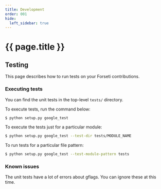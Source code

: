 ```yaml
---
title: Development
order: 001
hide:
  left_sidebar: true
---
```

# {{ page.title }}

## Testing

This page describes how to run tests on your Forseti contributions.

### Executing tests

You can find the unit tests in the top-level `tests/` directory.

To execute tests, run the command below:

  ```bash
  $ python setup.py google_test
  ```

To execute the tests just for a particular module:

  ```bash
  $ python setup.py google_test --test-dir tests/MODULE_NAME
  ```

To run tests for a particular file pattern:

  ```bash
  $ python setup.py google_test --test-module-pattern tests
  ```

### Known issues

The unit tests have a lot of errors about gflags. You can ignore these at this
time.

